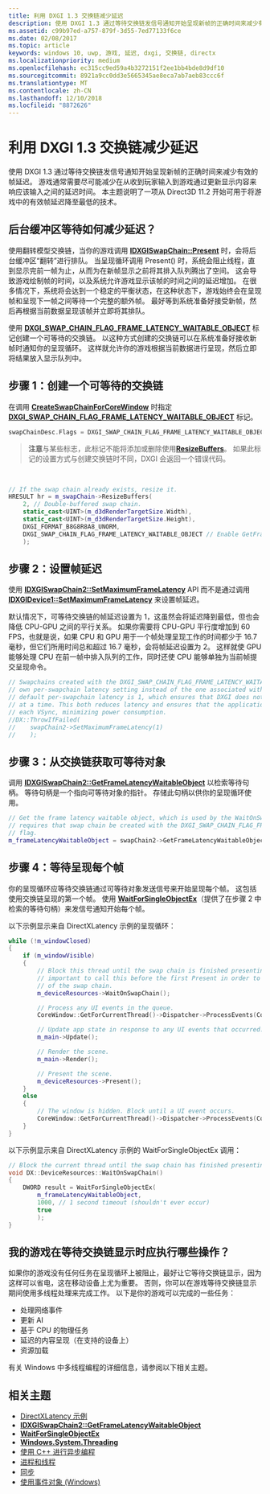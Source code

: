 ```yaml
---
title: 利用 DXGI 1.3 交换链减少延迟
description: 使用 DXGI 1.3 通过等待交换链发信号通知开始呈现新帧的正确时间来减少有效的帧延迟。
ms.assetid: c99b97ed-a757-879f-3d55-7ed77133f6ce
ms.date: 02/08/2017
ms.topic: article
keywords: windows 10, uwp, 游戏, 延迟, dxgi, 交换链, directx
ms.localizationpriority: medium
ms.openlocfilehash: ec315cc9ed59a4b3272151f2ee1bb4bde8d9df10
ms.sourcegitcommit: 8921a9cc0dd3e5665345ae8eca7ab7aeb83ccc6f
ms.translationtype: MT
ms.contentlocale: zh-CN
ms.lasthandoff: 12/10/2018
ms.locfileid: "8872626"
---
```

# <a name="reduce-latency-with-dxgi-13-swap-chains"></a>利用 DXGI 1.3 交换链减少延迟



使用 DXGI 1.3 通过等待交换链发信号通知开始呈现新帧的正确时间来减少有效的帧延迟。 游戏通常需要尽可能减少在从收到玩家输入到游戏通过更新显示内容来响应该输入之间的延迟时间。 本主题说明了一项从 Direct3D 11.2 开始可用于将游戏中的有效帧延迟降至最低的技术。

## <a name="how-does-waiting-on-the-back-buffer-reduce-latency"></a>后台缓冲区等待如何减少延迟？


使用翻转模型交换链，当你的游戏调用 [**IDXGISwapChain::Present**](https://msdn.microsoft.com/library/windows/desktop/bb174576) 时，会将后台缓冲区“翻转”进行排队。 当呈现循环调用 Present() 时，系统会阻止线程，直到显示完前一帧为止，从而为在新帧显示之前将其排入队列腾出了空间。 这会导致游戏绘制帧的时间，以及系统允许游戏显示该帧的时间之间的延迟增加。 在很多情况下，系统将会达到一个稳定的平衡状态，在这种状态下，游戏始终会在呈现帧和呈现下一帧之间等待一个完整的额外帧。 最好等到系统准备好接受新帧，然后再根据当前数据呈现该帧并立即将其排队。

使用 [**DXGI\_SWAP\_CHAIN\_FLAG\_FRAME\_LATENCY\_WAITABLE\_OBJECT**](https://msdn.microsoft.com/library/windows/desktop/bb173076) 标记创建一个可等待的交换链。 以这种方式创建的交换链可以在系统准备好接收新帧时通知你的呈现循环。 这样就允许你的游戏根据当前数据进行呈现，然后立即将结果放入显示队列中。

## <a name="step-1-create-a-waitable-swap-chain"></a>步骤 1：创建一个可等待的交换链


在调用 [**CreateSwapChainForCoreWindow**](https://msdn.microsoft.com/library/windows/desktop/hh404559) 时指定 [**DXGI\_SWAP\_CHAIN\_FLAG\_FRAME\_LATENCY\_WAITABLE\_OBJECT**](https://msdn.microsoft.com/library/windows/desktop/bb173076) 标记。

```cpp
swapChainDesc.Flags = DXGI_SWAP_CHAIN_FLAG_FRAME_LATENCY_WAITABLE_OBJECT; // Enable GetFrameLatencyWaitableObject().
```

> **注意**与某些标志，此标记不能将添加或删除使用[**ResizeBuffers**](https://msdn.microsoft.com/library/windows/desktop/bb174577)。 如果此标记的设置方式与创建交换链时不同，DXGI 会返回一个错误代码。

 

```cpp
// If the swap chain already exists, resize it.
HRESULT hr = m_swapChain->ResizeBuffers(
    2, // Double-buffered swap chain.
    static_cast<UINT>(m_d3dRenderTargetSize.Width),
    static_cast<UINT>(m_d3dRenderTargetSize.Height),
    DXGI_FORMAT_B8G8R8A8_UNORM,
    DXGI_SWAP_CHAIN_FLAG_FRAME_LATENCY_WAITABLE_OBJECT // Enable GetFrameLatencyWaitableObject().
    );
```

## <a name="step-2-set-the-frame-latency"></a>步骤 2：设置帧延迟


使用 [**IDXGISwapChain2::SetMaximumFrameLatency**](https://msdn.microsoft.com/library/windows/desktop/dn268313) API 而不是通过调用 [**IDXGIDevice1::SetMaximumFrameLatency**](https://msdn.microsoft.com/library/windows/desktop/ff471334) 来设置帧延迟。

默认情况下，可等待交换链的帧延迟设置为 1，这虽然会将延迟降到最低，但也会降低 CPU-GPU 之间的平行关系。 如果你需要将 CPU-GPU 平行度增加到 60 FPS，也就是说，如果 CPU 和 GPU 用于一个帧处理呈现工作的时间都少于 16.7 毫秒，但它们所用时间总和超过 16.7 毫秒，会将帧延迟设置为 2。 这样就使 GPU 能够处理 CPU 在前一帧中排入队列的工作，同时还使 CPU 能够单独为当前帧提交呈现命令。

```cpp
// Swapchains created with the DXGI_SWAP_CHAIN_FLAG_FRAME_LATENCY_WAITABLE_OBJECT flag use their
// own per-swapchain latency setting instead of the one associated with the DXGI device. The
// default per-swapchain latency is 1, which ensures that DXGI does not queue more than one frame
// at a time. This both reduces latency and ensures that the application will only render after
// each VSync, minimizing power consumption.
//DX::ThrowIfFailed(
//    swapChain2->SetMaximumFrameLatency(1)
//    );
```

## <a name="step-3-get-the-waitable-object-from-the-swap-chain"></a>步骤 3：从交换链获取可等待对象


调用 [**IDXGISwapChain2::GetFrameLatencyWaitableObject**](https://msdn.microsoft.com/library/windows/desktop/dn268309) 以检索等待句柄。 等待句柄是一个指向可等待对象的指针。 存储此句柄以供你的呈现循环使用。

```cpp
// Get the frame latency waitable object, which is used by the WaitOnSwapChain method. This
// requires that swap chain be created with the DXGI_SWAP_CHAIN_FLAG_FRAME_LATENCY_WAITABLE_OBJECT
// flag.
m_frameLatencyWaitableObject = swapChain2->GetFrameLatencyWaitableObject();
```

## <a name="step-4-wait-before-rendering-each-frame"></a>步骤 4：等待呈现每个帧


你的呈现循环应等待交换链通过可等待对象发送信号来开始呈现每个帧。 这包括使用交换链呈现的第一个帧。 使用 [**WaitForSingleObjectEx**](https://msdn.microsoft.com/library/windows/desktop/ms687036)（提供了在步骤 2 中检索的等待句柄）来发信号通知开始每个帧。

以下示例显示来自 DirectXLatency 示例的呈现循环：

```cpp
while (!m_windowClosed)
{
    if (m_windowVisible)
    {
        // Block this thread until the swap chain is finished presenting. Note that it is
        // important to call this before the first Present in order to minimize the latency
        // of the swap chain.
        m_deviceResources->WaitOnSwapChain();

        // Process any UI events in the queue.
        CoreWindow::GetForCurrentThread()->Dispatcher->ProcessEvents(CoreProcessEventsOption::ProcessAllIfPresent);

        // Update app state in response to any UI events that occurred.
        m_main->Update();

        // Render the scene.
        m_main->Render();

        // Present the scene.
        m_deviceResources->Present();
    }
    else
    {
        // The window is hidden. Block until a UI event occurs.
        CoreWindow::GetForCurrentThread()->Dispatcher->ProcessEvents(CoreProcessEventsOption::ProcessOneAndAllPending);
    }
}
```

以下示例显示来自 DirectXLatency 示例的 WaitForSingleObjectEx 调用：

```cpp
// Block the current thread until the swap chain has finished presenting.
void DX::DeviceResources::WaitOnSwapChain()
{
    DWORD result = WaitForSingleObjectEx(
        m_frameLatencyWaitableObject,
        1000, // 1 second timeout (shouldn't ever occur)
        true
        );
}
```

## <a name="what-should-my-game-do-while-it-waits-for-the-swap-chain-to-present"></a>我的游戏在等待交换链显示时应执行哪些操作？


如果你的游戏没有任何任务在呈现循环上被阻止，最好让它等待交换链显示，因为这样可以省电，这在移动设备上尤为重要。 否则，你可以在游戏等待交换链显示期间使用多线程处理来完成工作。 以下是你的游戏可以完成的一些任务：

-   处理网络事件
-   更新 AI
-   基于 CPU 的物理任务
-   延迟的内容呈现（在支持的设备上）
-   资源加载

有关 Windows 中多线程编程的详细信息，请参阅以下相关主题。

## <a name="related-topics"></a>相关主题


* [DirectXLatency 示例](http://go.microsoft.com/fwlink/p/?LinkID=317361)
* [**IDXGISwapChain2::GetFrameLatencyWaitableObject**](https://msdn.microsoft.com/library/windows/desktop/dn268309)
* [**WaitForSingleObjectEx**](https://msdn.microsoft.com/library/windows/desktop/ms687036)
* [**Windows.System.Threading**](https://msdn.microsoft.com/library/windows/apps/br229642)
* [使用 C++ 进行异步编程](https://msdn.microsoft.com/library/windows/apps/mt187334)
* [进程和线程](https://msdn.microsoft.com/library/windows/desktop/ms684841)
* [同步](https://msdn.microsoft.com/library/windows/desktop/ms686353)
* [使用事件对象 (Windows)](https://msdn.microsoft.com/library/windows/desktop/ms686915)

 

 




